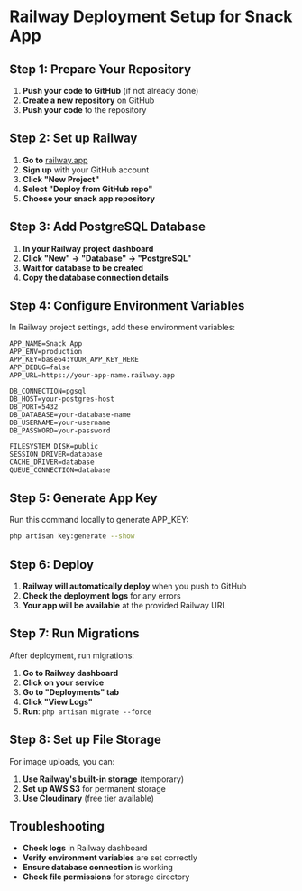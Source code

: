 # Railway Deployment Setup for Snack App

## Step 1: Prepare Your Repository

1. **Push your code to GitHub** (if not already done)
2. **Create a new repository** on GitHub
3. **Push your code** to the repository

## Step 2: Set up Railway

1. **Go to** [railway.app](https://railway.app)
2. **Sign up** with your GitHub account
3. **Click "New Project"**
4. **Select "Deploy from GitHub repo"**
5. **Choose your snack app repository**

## Step 3: Add PostgreSQL Database

1. **In your Railway project dashboard**
2. **Click "New" → "Database" → "PostgreSQL"**
3. **Wait for database to be created**
4. **Copy the database connection details**

## Step 4: Configure Environment Variables

In Railway project settings, add these environment variables:

```
APP_NAME=Snack App
APP_ENV=production
APP_KEY=base64:YOUR_APP_KEY_HERE
APP_DEBUG=false
APP_URL=https://your-app-name.railway.app

DB_CONNECTION=pgsql
DB_HOST=your-postgres-host
DB_PORT=5432
DB_DATABASE=your-database-name
DB_USERNAME=your-username
DB_PASSWORD=your-password

FILESYSTEM_DISK=public
SESSION_DRIVER=database
CACHE_DRIVER=database
QUEUE_CONNECTION=database
```

## Step 5: Generate App Key

Run this command locally to generate APP_KEY:
```bash
php artisan key:generate --show
```

## Step 6: Deploy

1. **Railway will automatically deploy** when you push to GitHub
2. **Check the deployment logs** for any errors
3. **Your app will be available** at the provided Railway URL

## Step 7: Run Migrations

After deployment, run migrations:
1. **Go to Railway dashboard**
2. **Click on your service**
3. **Go to "Deployments" tab**
4. **Click "View Logs"**
5. **Run**: `php artisan migrate --force`

## Step 8: Set up File Storage

For image uploads, you can:
1. **Use Railway's built-in storage** (temporary)
2. **Set up AWS S3** for permanent storage
3. **Use Cloudinary** (free tier available)

## Troubleshooting

- **Check logs** in Railway dashboard
- **Verify environment variables** are set correctly
- **Ensure database connection** is working
- **Check file permissions** for storage directory
